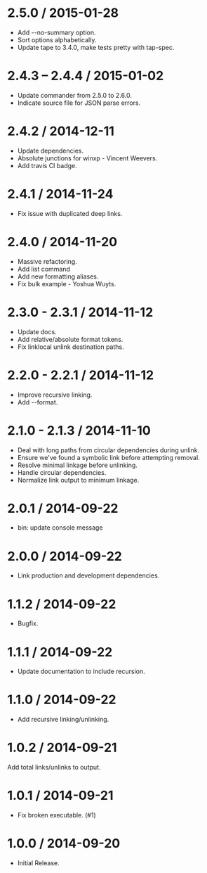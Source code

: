 
2.5.0 / 2015-01-28
==================

* Add --no-summary option.
* Sort options alphabetically.
* Update tape to 3.4.0, make tests pretty with tap-spec.

2.4.3 – 2.4.4 / 2015-01-02
==========================

* Update commander from 2.5.0 to 2.6.0.
* Indicate source file for JSON parse errors.

2.4.2 / 2014-12-11
==================

* Update dependencies.
* Absolute junctions for winxp - Vincent Weevers.
* Add travis CI badge.

2.4.1 / 2014-11-24
==================

* Fix issue with duplicated deep links.

2.4.0 / 2014-11-20
==================

* Massive refactoring.
* Add list command
* Add new formatting aliases.
* Fix bulk example - Yoshua Wuyts.

2.3.0 - 2.3.1 / 2014-11-12
==========================

* Update docs.
* Add relative/absolute format tokens.
* Fix linklocal unlink destination paths.

2.2.0 - 2.2.1 / 2014-11-12
==========================

* Improve recursive linking.
* Add --format.

2.1.0 - 2.1.3 / 2014-11-10
==========================

* Deal with long paths from circular dependencies during unlink.
* Ensure we've found a symbolic link before attempting removal.
* Resolve minimal linkage before unlinking.
* Handle circular dependencies.
* Normalize link output to minimum linkage.

2.0.1 / 2014-09-22
==================

* bin: update console message

2.0.0 / 2014-09-22
==================

* Link production and development dependencies.

1.1.2 / 2014-09-22
==================

* Bugfix.

1.1.1 / 2014-09-22
==================

* Update documentation to include recursion.

1.1.0 / 2014-09-22
==================

* Add recursive linking/unlinking.

1.0.2 / 2014-09-21
==================

Add total links/unlinks to output.

1.0.1 / 2014-09-21
==================

* Fix broken executable. (#1)

1.0.0 / 2014-09-20
==================

* Initial Release.

